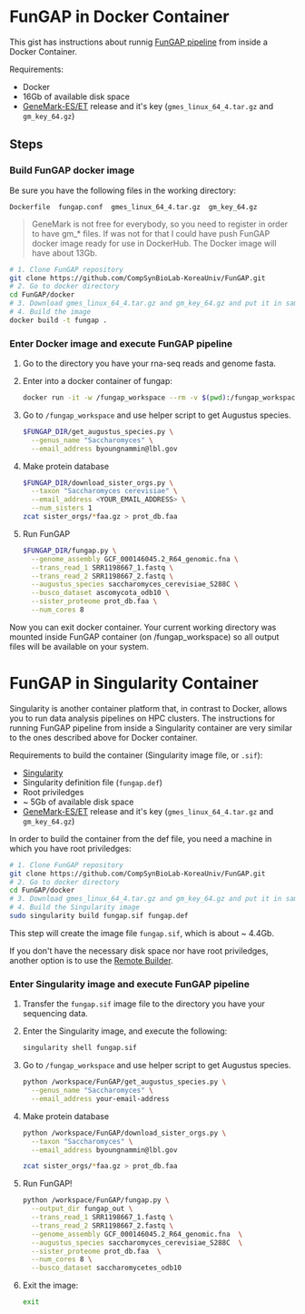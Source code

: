 # FunGAP in Docker Container

This gist has instructions about runnig [FunGAP pipeline](https://github.com/CompSynBioLab-KoreaUniv/FunGAP) from inside a Docker Container.

Requirements:

- Docker
- 16Gb of available disk space
- [GeneMark-ES/ET](http://topaz.gatech.edu/GeneMark/license_download.cgi) release and it's key (`gmes_linux_64_4.tar.gz` and `gm_key_64.gz`)


## Steps

### Build FunGAP docker image

Be sure you have the following files in the working directory:

`Dockerfile  fungap.conf  gmes_linux_64_4.tar.gz  gm_key_64.gz`

> GeneMark is not free for everybody, so you need to register in order to have gm_* files. If was not for that I could have push FunGAP docker image ready for use in DockerHub. The Docker image will have about 13Gb.

```bash
# 1. Clone FunGAP repository
git clone https://github.com/CompSynBioLab-KoreaUniv/FunGAP.git
# 2. Go to docker directory
cd FunGAP/docker
# 3. Download gmes_linux_64_4.tar.gz and gm_key_64.gz and put it in same directory
# 4. Build the image
docker build -t fungap .
```

### Enter Docker image and execute FunGAP pipeline

1. Go to the directory you have your rna-seq reads and genome fasta.
1. Enter into a docker container of fungap:

    ```bash
    docker run -it -w /fungap_workspace --rm -v $(pwd):/fungap_workspace fungap bash
    ```

1. Go to `/fungap_workspace` and use helper script to get Augustus species.

    ```bash
    $FUNGAP_DIR/get_augustus_species.py \
      --genus_name "Saccharomyces" \
      --email_address byoungnammin@lbl.gov
    ```

1. Make protein database

    ```bash
    $FUNGAP_DIR/download_sister_orgs.py \
      --taxon "Saccharomyces cerevisiae" \
      --email_address <YOUR_EMAIL_ADDRESS> \
      --num_sisters 1
    zcat sister_orgs/*faa.gz > prot_db.faa
    ```

1. Run FunGAP

    ```bash
    $FUNGAP_DIR/fungap.py \
      --genome_assembly GCF_000146045.2_R64_genomic.fna \
      --trans_read_1 SRR1198667_1.fastq \
      --trans_read_2 SRR1198667_2.fastq \
      --augustus_species saccharomyces_cerevisiae_S288C \
      --busco_dataset ascomycota_odb10 \
      --sister_proteome prot_db.faa \
      --num_cores 8
    ```

Now you can exit docker container. Your current working directory was mounted inside FunGAP container (on /fungap_workspace) so all output files will be available on your system.


# FunGAP in Singularity Container

Singularity is another container platform that, in contrast to Docker, allows you to run data analysis pipelines on HPC clusters. The instructions for running FunGAP pipeline from inside a Singularity container are very similar to the ones described above for Docker container.

Requirements to build the container (Singularity image file, or `.sif`):

- [Singularity](https://sylabs.io/guides/3.7/user-guide/quick_start.html#quick-installation-steps)
- Singularity definition file (`fungap.def`)
- Root priviledges
- ~ 5Gb of available disk space
- [GeneMark-ES/ET](http://topaz.gatech.edu/GeneMark/license_download.cgi) release and it's key (`gmes_linux_64_4.tar.gz` and `gm_key_64.gz`)

In order to build the container from the def file, you need a machine in which you have root priviledges:

```bash
# 1. Clone FunGAP repository
git clone https://github.com/CompSynBioLab-KoreaUniv/FunGAP.git
# 2. Go to docker directory
cd FunGAP/docker
# 3. Download gmes_linux_64_4.tar.gz and gm_key_64.gz and put it in same directory
# 4. Build the Singularity image
sudo singularity build fungap.sif fungap.def
```

This step will create the image file `fungap.sif`, which is about ~ 4.4Gb.

If you don't have the necessary disk space nor have root priviledges, another option is to use the [Remote Builder](https://cloud.sylabs.io/builder).

### Enter Singularity image and execute FunGAP pipeline

1. Transfer the `fungap.sif` image file to the directory you have your sequencing data.

1. Enter the Singularity image, and execute the following:

    ```bash
    singularity shell fungap.sif
    ```

1. Go to `/fungap_workspace` and use helper script to get Augustus species.

    ```bash
    python /workspace/FunGAP/get_augustus_species.py \
      --genus_name "Saccharomyces" \
      --email_address your-email-address
    ```

1. Make protein database

    ```bash
    python /workspace/FunGAP/download_sister_orgs.py \
      --taxon "Saccharomyces" \
      --email_address byoungnammin@lbl.gov

    zcat sister_orgs/*faa.gz > prot_db.faa
    ```

1. Run FunGAP!

    ```bash
    python /workspace/FunGAP/fungap.py \
      --output_dir fungap_out \
      --trans_read_1 SRR1198667_1.fastq \
      --trans_read_2 SRR1198667_2.fastq \
      --genome_assembly GCF_000146045.2_R64_genomic.fna  \
      --augustus_species saccharomyces_cerevisiae_S288C  \
      --sister_proteome prot_db.faa  \
      --num_cores 8 \
      --busco_dataset saccharomycetes_odb10
    ```

1. Exit the image:

    ```bash
    exit
    ```
